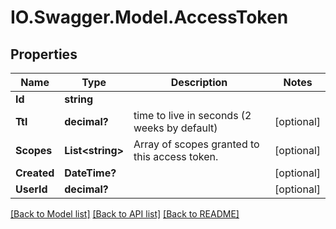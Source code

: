 # IO.Swagger.Model.AccessToken
## Properties

Name | Type | Description | Notes
------------ | ------------- | ------------- | -------------
**Id** | **string** |  | 
**Ttl** | **decimal?** | time to live in seconds (2 weeks by default) | [optional] 
**Scopes** | **List&lt;string&gt;** | Array of scopes granted to this access token. | [optional] 
**Created** | **DateTime?** |  | [optional] 
**UserId** | **decimal?** |  | [optional] 

[[Back to Model list]](../README.md#documentation-for-models) [[Back to API list]](../README.md#documentation-for-api-endpoints) [[Back to README]](../README.md)

